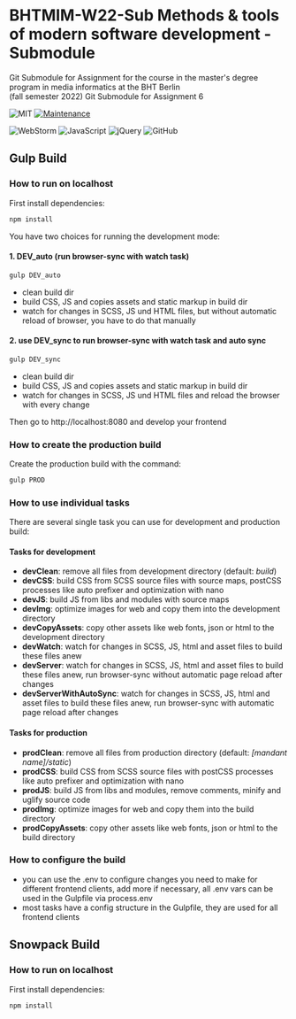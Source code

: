 # BHTMIM-W22-Sub Methods &amp; tools of modern software development - Submodule
[comment]: <> (description)
Git Submodule for Assignment for the course in the master's degree program in media informatics at the BHT Berlin  
(fall semester 2022)
Git Submodule for Assignment 6 

[comment]: <> (badges)
![MIT](https://img.shields.io/github/license/JayDeeDee/BHTMIM-W22-Sub??style=flat-square&logo=appveyor)
[![Maintenance](https://img.shields.io/badge/Maintained%3F-yes-green.svg??style=flat-square&logo=appveyor)](https://GitHub.com/JayDeeDee/BHTMIM-W22/graphs/commit-activity)

![WebStorm](https://img.shields.io/badge/webstorm-143??style=flat-square&logo=appveyor&logo=webstorm&logoColor=white&color=black)
![JavaScript](https://img.shields.io/badge/javascript-%23323330.svg??style=flat-square&logo=appveyor&logo=javascript&logoColor=%23F7DF1E)
![jQuery](https://img.shields.io/badge/jquery-%230769AD.svg??style=flat-square&logo=appveyor&logo=jquery&logoColor=white)
![GitHub](https://img.shields.io/badge/github-%23121011.svg??style=flat-square&logo=appveyor&logo=github&logoColor=white)

[comment]: <> (content)

## Gulp Build

### How to run on localhost
First install dependencies:
```sh
npm install
```
You have two choices for running the development mode:
#### 1. DEV_auto (run browser-sync with watch task)
```sh
gulp DEV_auto
```
* clean build dir
* build CSS, JS and copies assets and static markup in build dir
* watch for changes in SCSS, JS und HTML files, but without automatic reload of browser, you have to do that manually
#### 2. use DEV_sync to run browser-sync with watch task and auto sync
```sh
gulp DEV_sync
```
* clean build dir
* build CSS, JS and copies assets and static markup in build dir
* watch for changes in SCSS, JS und HTML files and reload the browser with every change

Then go to http://localhost:8080 and develop your frontend

### How to create the production build
Create the production build with the command:
```sh
gulp PROD
```

### How to use individual tasks
There are several single task you can use for development and production build:

#### Tasks for development
* **devClean**: remove all files from development directory (default: _build_)
* **devCSS**: build CSS from SCSS source files with source maps, postCSS processes like auto prefixer and optimization with nano
* **devJS**: build JS from libs and modules with source maps 
* **devImg**: optimize images for web and copy them into the development directory
* **devCopyAssets**: copy other assets like web fonts, json or html to the development directory 
* **devWatch**: watch for changes in SCSS, JS, html and asset files to build these files anew
* **devServer**: watch for changes in SCSS, JS, html and asset files to build these files anew, run browser-sync without automatic page reload after changes
* **devServerWithAutoSync**: watch for changes in SCSS, JS, html and asset files to build these files anew, run browser-sync with automatic page reload after changes

#### Tasks for production 
* **prodClean**: remove all files from production directory (default: _[mandant name]/static_)
* **prodCSS**: build CSS from SCSS source files with postCSS processes like auto prefixer and optimization with nano
* **prodJS**: build JS from libs and modules, remove comments, minify and uglify source code
* **prodImg**: optimize images for web and copy them into the build directory
* **prodCopyAssets**: copy other assets like web fonts, json or html to the build directory

### How to configure the build
* you can use the .env to configure changes you need to make for different frontend clients, add more if necessary, all .env vars can be used in the Gulpfile via process.env
* most tasks have a config structure in the Gulpfile, they are used for all frontend clients

## Snowpack Build
### How to run on localhost
First install dependencies:
```sh
npm install
```